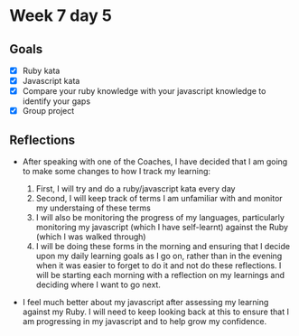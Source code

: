 # Week 7 day 5

## Goals 

* [x] Ruby kata
* [x] Javascript kata
* [x] Compare your ruby knowledge with your javascript knowledge to identify your gaps 
* [x] Group project

## Reflections

* After speaking with one of the Coaches, I have decided that I am going to make some changes to how I track my learning:
    1. First, I will try and do a ruby/javascript kata every day 
    2. Second, I will keep track of terms I am unfamiliar with and monitor my understaing of these terms 
    3. I will also be monitoring the progress of my languages, particularly monitoring my javascript (which I have self-learnt) against the Ruby (which I was walked through)
    4. I will be doing these forms in the morning and ensuring that I decide upon my daily learning goals as I go on, rather than in the evening when it was easier to forget to do it and not do these reflections. I will be starting each morning with a reflection on my learnings and deciding where I want to go next. 

* I feel much better about my javascript after assessing my learning against my Ruby. I will need to keep looking back at this to ensure that I am progressing in my javascript and to help grow my confidence. 



